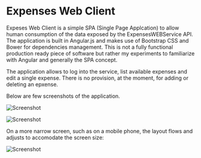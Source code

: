 Expenses Web Client
=================

Expeses Web Client is a simple SPA (Single Page Applcation) to allow human consumption of the data exposed by the ExpensesWEBService API. The application is built in Angular.js and makes use of Bootstrap CSS and Bower for dependencies management. This is not a fully functional production ready piece of software but rather my experiments to familiarize with Angular and generally the SPA concept.


The application allows to log into the service, list available expenses and edit a single expense. There is no provision, at the moment, for adding or deleting an epxense.

Below are few screenshots of the application.

![Screenshot](https://raw.github.com/nicolacimmino/ExpensesTracker/master/WebApplication/documentation/screenshot2.png)

![Screenshot](https://raw.github.com/nicolacimmino/ExpensesTracker/master/WebApplication/documentation/screenshot.png)

On a more narrow screen, such as on a mobile phone, the layout flows and adjusts to accomodate the screen size:

![Screenshot](https://raw.github.com/nicolacimmino/ExpensesTracker/master/WebApplication/documentation/screenshot3.png)


